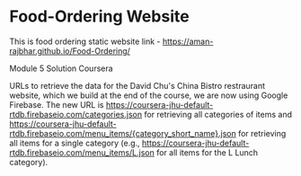 # Food-Ordering Website
This is food ordering static website
link - https://aman-rajbhar.github.io/Food-Ordering/

Module 5 Solution Coursera


URLs to retrieve the data for the David Chu's China Bistro restraurant website, which we build at the end of the course, we are now using Google Firebase. The new URL is https://coursera-jhu-default-rtdb.firebaseio.com/categories.json for retrieving all categories of items and https://coursera-jhu-default-rtdb.firebaseio.com/menu_items/{category_short_name}.json for retrieving all items for a single category (e.g., https://coursera-jhu-default-rtdb.firebaseio.com/menu_items/L.json for all items for the L Lunch category).